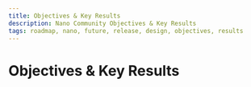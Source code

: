 ```yaml
---
title: Objectives & Key Results
description: Nano Community Objectives & Key Results
tags: roadmap, nano, future, release, design, objectives, results
---
```


# Objectives & Key Results
